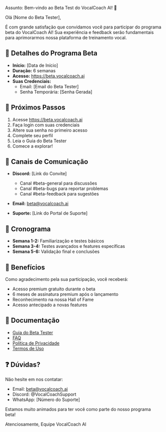 Assunto: Bem-vindo ao Beta Test do VocalCoach AI! 🎵

Olá [Nome do Beta Tester],

É com grande satisfação que convidamos você para participar do programa beta do VocalCoach AI! Sua experiência e feedback serão fundamentais para aprimorarmos nossa plataforma de treinamento vocal.

## 🎯 Detalhes do Programa Beta

- **Início:** [Data de Início]
- **Duração:** 6 semanas
- **Acesso:** https://beta.vocalcoach.ai
- **Suas Credenciais:**
  - Email: [Email do Beta Tester]
  - Senha Temporária: [Senha Gerada]

## 🚀 Próximos Passos

1. Acesse https://beta.vocalcoach.ai
2. Faça login com suas credenciais
3. Altere sua senha no primeiro acesso
4. Complete seu perfil
5. Leia o Guia do Beta Tester
6. Comece a explorar!

## 📱 Canais de Comunicação

- **Discord:** [Link do Convite]
  - Canal #beta-general para discussões
  - Canal #beta-bugs para reportar problemas
  - Canal #beta-feedback para sugestões

- **Email:** beta@vocalcoach.ai
- **Suporte:** [Link do Portal de Suporte]

## 📅 Cronograma

- **Semana 1-2:** Familiarização e testes básicos
- **Semana 3-4:** Testes avançados e features específicas
- **Semana 5-6:** Validação final e conclusões

## 🎁 Benefícios

Como agradecimento pela sua participação, você receberá:
- Acesso premium gratuito durante o beta
- 6 meses de assinatura premium após o lançamento
- Reconhecimento na nossa Hall of Fame
- Acesso antecipado a novas features

## 📝 Documentação

- [Guia do Beta Tester](https://docs.vocalcoach.ai/beta-guide)
- [FAQ](https://docs.vocalcoach.ai/beta-faq)
- [Política de Privacidade](https://vocalcoach.ai/privacy)
- [Termos de Uso](https://vocalcoach.ai/terms)

## ❓ Dúvidas?

Não hesite em nos contatar:
- Email: beta@vocalcoach.ai
- Discord: @VocalCoachSupport
- WhatsApp: [Número do Suporte]

Estamos muito animados para ter você como parte do nosso programa beta!

Atenciosamente,
Equipe VocalCoach AI 